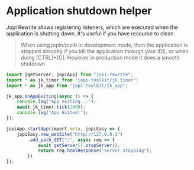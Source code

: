 # Application shutdown helper

Jopi Rewrite allows registering listeners, which are executed when the application is shutting down.
It's useful if you have resource to clean.

> When using jopin/jopib in development mode, then the application is stopped abruptly
> if you kill the application through your IDE, or when doing [CTRL]+[C]. However in production mode
> it does a smooth shutdown.
 
```typescript
import {getServer, jopiApp} from "jopi-rewrite";
import * as jk_timer from "jopi-toolkit/jk_timer";
import * as jk_app from "jopi-toolkit/jk_app";

jk_app.onAppExiting(async () => {
    console.log("App exiting...");
    await jk_timer.tick(2000);
    console.log("App Exited!");
});

jopiApp.startApp(import.meta, jopiEasy => {
    jopiEasy.new_webSite("http://127.0.0.1")
        .add_path_GET("/", async req => {
            await getServer().stopServer();
            return req.htmlResponse("Server stopping");
        })
});
```


    